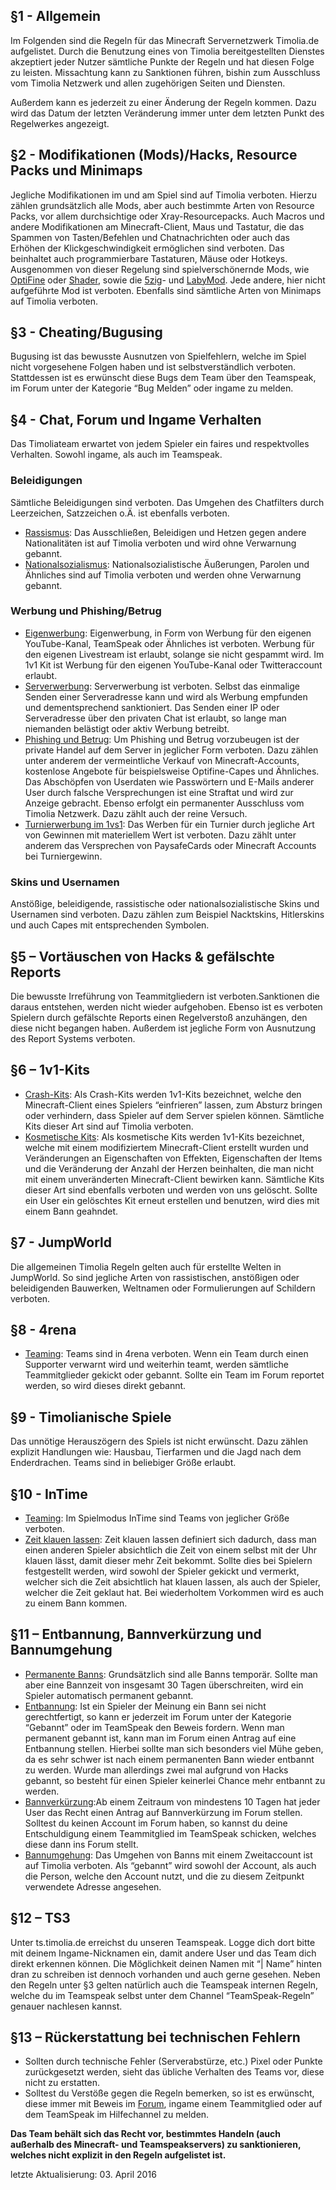 ## §1 - Allgemein
Im Folgenden sind die Regeln für das Minecraft Servernetzwerk Timolia.de aufgelistet. Durch die Benutzung eines von Timolia bereitgestellten Dienstes akzeptiert jeder Nutzer sämtliche
Punkte der Regeln und hat diesen Folge zu leisten. Missachtung kann zu Sanktionen führen, bishin zum Ausschluss vom Timolia Netzwerk und allen zugehörigen Seiten und Diensten.

Außerdem kann es jederzeit zu einer Änderung der Regeln kommen. Dazu wird das Datum der letzten Veränderung immer unter dem letzten Punkt des Regelwerkes angezeigt.

## §2 - Modifikationen (Mods)/Hacks, Resource Packs und Minimaps
Jegliche Modifikationen im und am Spiel sind auf Timolia verboten. Hierzu zählen grundsätzlich alle Mods, aber auch bestimmte Arten von Resource Packs, vor allem durchsichtige oder 
Xray-Resourcepacks. Auch Macros und andere Modifikationen am Minecraft-Client, Maus und Tastatur, die das Spammen von Tasten/Befehlen und Chatnachrichten oder auch das Erhöhen der 
Klickgeschwindigkeit ermöglichen sind verboten. Das beinhaltet auch programmierbare Tastaturen, Mäuse oder Hotkeys.
Ausgenommen von dieser Regelung sind spielverschönernde Mods, wie [OptiFine](http://optifine.net/home.php) oder [Shader](https://www.google.de/#q=Minecraft+Shader),
sowie die [5zig](http://5zig.eu/)- und [LabyMod](http://www.labymod.net/). Jede andere, hier nicht aufgeführte Mod ist verboten. Ebenfalls sind sämtliche Arten von Minimaps auf Timolia verboten.

## §3 - Cheating/Bugusing
Bugusing ist das bewusste Ausnutzen von Spielfehlern, welche im Spiel nicht vorgesehene Folgen haben und ist selbstverständlich verboten.
Stattdessen ist es erwünscht diese Bugs dem Team über den Teamspeak, im Forum unter der Kategorie “Bug Melden” oder ingame zu melden.

## §4 - Chat, Forum und Ingame Verhalten
Das Timoliateam erwartet von jedem Spieler ein faires und respektvolles Verhalten. Sowohl ingame, als auch im Teamspeak.

### Beleidigungen
Sämtliche Beleidigungen sind verboten. Das Umgehen des Chatfilters durch Leerzeichen, Satzzeichen o.Ä. ist ebenfalls verboten.

- <u>Rassismus</u>: Das Ausschließen, Beleidigen und Hetzen gegen andere Nationalitäten ist auf Timolia verboten und wird ohne Verwarnung gebannt.
- <u>Nationalsozialismus</u>: Nationalsozialistische Äußerungen, Parolen und Ähnliches sind auf Timolia verboten und werden ohne Verwarnung gebannt.

### Werbung und Phishing/Betrug
- <u>Eigenwerbung</u>: Eigenwerbung, in Form von Werbung für den eigenen YouTube-Kanal, TeamSpeak oder Ähnliches ist verboten. Werbung für den eigenen Livestream ist erlaubt, solange sie nicht gespammt wird. 
Im 1v1 Kit ist Werbung für den eigenen YouTube-Kanal oder Twitteraccount erlaubt.
- <u>Serverwerbung</u>: Serverwerbung ist verboten. Selbst das einmalige Senden einer Serveradresse kann und wird als Werbung empfunden und dementsprechend sanktioniert. 
Das Senden einer IP oder Serveradresse über den privaten Chat ist erlaubt, so lange man niemanden belästigt oder aktiv Werbung betreibt.
- <u>Phishing und Betrug</u>: Um Phishing und Betrug vorzubeugen ist der private Handel auf dem Server in jeglicher Form verboten. 
Dazu zählen unter anderem der vermeintliche Verkauf von Minecraft-Accounts, kostenlose Angebote für beispielsweise Optifine-Capes und Ähnliches.
Das Abschöpfen von Userdaten wie Passwörtern und E-Mails anderer User durch falsche Versprechungen ist eine Straftat und wird zur Anzeige gebracht. Ebenso erfolgt ein permanenter Ausschluss vom Timolia Netzwerk. 
Dazu zählt auch der reine Versuch.
- <u>Turnierwerbung im 1vs1</u>: Das Werben für ein Turnier durch jegliche Art von Gewinnen mit materiellem Wert ist verboten. Dazu zählt unter anderem das Versprechen von PaysafeCards oder Minecraft Accounts bei Turniergewinn.

### Skins und Usernamen
Anstößige, beleidigende, rassistische oder nationalsozialistische Skins und Usernamen sind verboten. Dazu zählen zum Beispiel Nacktskins, Hitlerskins und auch Capes mit entsprechenden Symbolen.

## §5 – Vortäuschen von Hacks & gefälschte Reports
Die bewusste Irreführung von Teammitgliedern ist verboten.Sanktionen die daraus entstehen, werden nicht wieder aufgehoben.
Ebenso ist es verboten Spielern durch gefälschte Reports einen Regelverstoß anzuhängen, den diese nicht begangen haben. Außerdem ist jegliche Form von Ausnutzung des Report Systems verboten.

## §6 – 1v1-Kits
- <u>Crash-Kits</u>: Als Crash-Kits werden 1v1-Kits bezeichnet, welche den Minecraft-Client eines Spielers “einfrieren” lassen, zum Absturz bringen oder verhindern, dass Spieler auf dem Server spielen können. 
Sämtliche Kits dieser Art sind auf Timolia verboten.
- <u>Kosmetische Kits</u>:
Als kosmetische Kits werden 1v1-Kits bezeichnet, welche mit einem modifiziertem Minecraft-Client erstellt wurden und Veränderungen an Eigenschaften von Effekten, Eigenschaften der Items und die Veränderung 
der Anzahl der Herzen beinhalten, die man nicht mit einem unveränderten Minecraft-Client bewirken kann. Sämtliche Kits dieser Art sind ebenfalls verboten und werden von uns gelöscht. 
Sollte ein User ein gelöschtes Kit erneut erstellen und benutzen, wird dies mit einem Bann geahndet.

## §7 - JumpWorld
Die allgemeinen Timolia Regeln gelten auch für erstellte Welten in JumpWorld. So sind jegliche Arten von rassistischen, anstößigen oder beleidigenden Bauwerken, Weltnamen oder Formulierungen auf Schildern verboten.

## §8 - 4rena
- <u>Teaming</u>: Teams sind in 4rena verboten. Wenn ein Team durch einen Supporter verwarnt wird und weiterhin teamt, werden sämtliche Teammitglieder gekickt oder gebannt. Sollte ein Team im Forum reportet werden,
so wird dieses direkt gebannt.

## §9 - Timolianische Spiele
Das unnötige Herauszögern des Spiels ist nicht erwünscht. Dazu zählen explizit Handlungen wie: Hausbau, Tierfarmen und die Jagd nach dem Enderdrachen. Teams sind in beliebiger Größe erlaubt.

## §10 - InTime
- <u>Teaming</u>: Im Spielmodus InTime sind Teams von jeglicher Größe verboten.
- <u>Zeit klauen lassen</u>: Zeit klauen lassen definiert sich dadurch, dass man einen anderen Spieler absichtlich die Zeit von einem selbst mit der Uhr klauen lässt, damit dieser mehr Zeit bekommt.
Sollte dies bei Spielern festgestellt werden, wird sowohl der Spieler gekickt und vermerkt, welcher sich die Zeit absichtlich hat klauen lassen, als auch der Spieler, welcher die Zeit geklaut hat. 
Bei wiederholtem Vorkommen wird es auch zu einem Bann kommen.

## §11 – Entbannung, Bannverkürzung und Bannumgehung
- <u>Permanente Banns</u>: Grundsätzlich sind alle Banns temporär. Sollte man aber eine Bannzeit von insgesamt 30 Tagen überschreiten, wird ein Spieler automatisch permanent gebannt.
- <u>Entbannung</u>: Ist ein Spieler der Meinung ein Bann sei nicht gerechtfertigt, so kann er jederzeit im Forum unter der Kategorie “Gebannt” oder im TeamSpeak den Beweis fordern. Wenn man permanent gebannt ist,
 kann man im Forum einen Antrag auf eine Entbannung stellen. Hierbei sollte man sich besonders viel Mühe geben, da es sehr schwer ist nach einem permanenten Bann wieder entbannt zu werden. 
 Wurde man allerdings zwei mal aufgrund von Hacks gebannt, so besteht für einen Spieler keinerlei Chance mehr entbannt zu werden.
- <u>Bannverkürzung</u>:Ab einem Zeitraum von mindestens 10 Tagen hat jeder User das Recht einen Antrag auf Bannverkürzung im Forum stellen. Solltest du keinen Account im Forum haben,
 so kannst du deine Entschuldigung einem Teammitglied im TeamSpeak schicken, welches diese dann ins Forum stellt.
- <u>Bannumgehung</u>: Das Umgehen von Banns mit einem Zweitaccount ist auf Timolia verboten. Als “gebannt” wird sowohl der Account, als auch die Person, welche den Account nutzt, und die zu diesem Zeitpunkt verwendete Adresse angesehen.

## §12 – TS3
Unter ts.timolia.de erreichst du unseren Teamspeak. Logge dich dort bitte mit deinem Ingame-Nicknamen ein, damit andere User und das Team dich direkt erkennen können. 
Die Möglichkeit deinen Namen mit “| Name” hinten dran zu schreiben ist dennoch vorhanden und auch gerne gesehen. Neben den Regeln unter §3 gelten natürlich auch die Teamspeak internen Regeln,
welche du im Teamspeak selbst unter dem Channel “TeamSpeak-Regeln” genauer nachlesen kannst.

## §13 – Rückerstattung bei technischen Fehlern
- Sollten durch technische Fehler (Serverabstürze, etc.) Pixel oder Punkte zurückgesetzt werden, sieht das übliche Verhalten des Teams vor, diese nicht zu erstatten. 
- Solltest du Verstöße gegen die Regeln bemerken, so ist es erwünscht, diese immer mit Beweis im [Forum](http://timolia.de), ingame einem Teammitglied oder auf dem TeamSpeak im Hilfechannel zu melden.


<strong>Das Team behält sich das Recht vor, bestimmtes Handeln (auch außerhalb des Minecraft- und Teamspeakservers) zu sanktionieren, welches nicht explizit in den Regeln aufgelistet ist.</strong>

letzte Aktualisierung: 03. April 2016